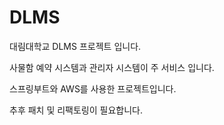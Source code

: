 # DLMS

대림대학교 DLMS 프로젝트 입니다.

사물함 예약 시스템과 관리자 시스템이 주 서비스 입니다.

스프링부트와 AWS를 사용한 프로젝트입니다.

추후 패치 및 리팩토링이 필요합니다.

